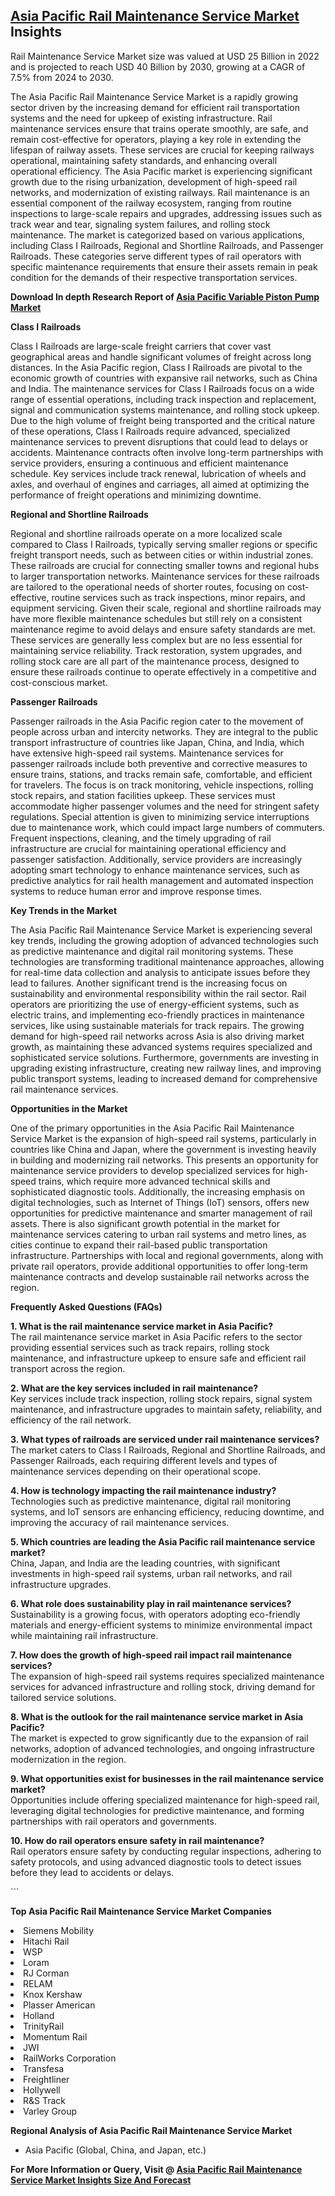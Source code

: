 <h2><a href="https://www.verifiedmarketreports.com/download-sample/?rid=333784&amp;utm_source=Github-Feb&amp;utm_medium=219" target="_blank">Asia Pacific Rail Maintenance Service Market</a> Insights</h2><p>Rail Maintenance Service Market size was valued at USD 25 Billion in 2022 and is projected to reach USD 40 Billion by 2030, growing at a CAGR of 7.5% from 2024 to 2030.</p><p><p>The Asia Pacific Rail Maintenance Service Market is a rapidly growing sector driven by the increasing demand for efficient rail transportation systems and the need for upkeep of existing infrastructure. Rail maintenance services ensure that trains operate smoothly, are safe, and remain cost-effective for operators, playing a key role in extending the lifespan of railway assets. These services are crucial for keeping railways operational, maintaining safety standards, and enhancing overall operational efficiency. The Asia Pacific market is experiencing significant growth due to the rising urbanization, development of high-speed rail networks, and modernization of existing railways. Rail maintenance is an essential component of the railway ecosystem, ranging from routine inspections to large-scale repairs and upgrades, addressing issues such as track wear and tear, signaling system failures, and rolling stock maintenance. The market is categorized based on various applications, including Class I Railroads, Regional and Shortline Railroads, and Passenger Railroads. These categories serve different types of rail operators with specific maintenance requirements that ensure their assets remain in peak condition for the demands of their respective transportation services. <p><strong>Download In depth Research Report of <a href="https://www.verifiedmarketreports.com/download-sample/?rid=236118&amp;utm_source=Pulse-Dec&amp;utm_medium=219" target="_blank">Asia Pacific Variable Piston Pump Market</a></strong></p></p> <p><strong>Class I Railroads</strong></p> <p>Class I Railroads are large-scale freight carriers that cover vast geographical areas and handle significant volumes of freight across long distances. In the Asia Pacific region, Class I Railroads are pivotal to the economic growth of countries with expansive rail networks, such as China and India. The maintenance services for Class I Railroads focus on a wide range of essential operations, including track inspection and replacement, signal and communication systems maintenance, and rolling stock upkeep. Due to the high volume of freight being transported and the critical nature of these operations, Class I Railroads require advanced, specialized maintenance services to prevent disruptions that could lead to delays or accidents. Maintenance contracts often involve long-term partnerships with service providers, ensuring a continuous and efficient maintenance schedule. Key services include track renewal, lubrication of wheels and axles, and overhaul of engines and carriages, all aimed at optimizing the performance of freight operations and minimizing downtime.</p> <p><strong>Regional and Shortline Railroads</strong></p> <p>Regional and shortline railroads operate on a more localized scale compared to Class I Railroads, typically serving smaller regions or specific freight transport needs, such as between cities or within industrial zones. These railroads are crucial for connecting smaller towns and regional hubs to larger transportation networks. Maintenance services for these railroads are tailored to the operational needs of shorter routes, focusing on cost-effective, routine services such as track inspections, minor repairs, and equipment servicing. Given their scale, regional and shortline railroads may have more flexible maintenance schedules but still rely on a consistent maintenance regime to avoid delays and ensure safety standards are met. These services are generally less complex but are no less essential for maintaining service reliability. Track restoration, system upgrades, and rolling stock care are all part of the maintenance process, designed to ensure these railroads continue to operate effectively in a competitive and cost-conscious market.</p> <p><strong>Passenger Railroads</strong></p> <p>Passenger railroads in the Asia Pacific region cater to the movement of people across urban and intercity networks. They are integral to the public transport infrastructure of countries like Japan, China, and India, which have extensive high-speed rail systems. Maintenance services for passenger railroads include both preventive and corrective measures to ensure trains, stations, and tracks remain safe, comfortable, and efficient for travelers. The focus is on track monitoring, vehicle inspections, rolling stock repairs, and station facilities upkeep. These services must accommodate higher passenger volumes and the need for stringent safety regulations. Special attention is given to minimizing service interruptions due to maintenance work, which could impact large numbers of commuters. Frequent inspections, cleaning, and the timely upgrading of rail infrastructure are crucial for maintaining operational efficiency and passenger satisfaction. Additionally, service providers are increasingly adopting smart technology to enhance maintenance services, such as predictive analytics for rail health management and automated inspection systems to reduce human error and improve response times.</p> <p><strong>Key Trends in the Market</strong></p> <p>The Asia Pacific Rail Maintenance Service Market is experiencing several key trends, including the growing adoption of advanced technologies such as predictive maintenance and digital rail monitoring systems. These technologies are transforming traditional maintenance approaches, allowing for real-time data collection and analysis to anticipate issues before they lead to failures. Another significant trend is the increasing focus on sustainability and environmental responsibility within the rail sector. Rail operators are prioritizing the use of energy-efficient systems, such as electric trains, and implementing eco-friendly practices in maintenance services, like using sustainable materials for track repairs. The growing demand for high-speed rail networks across Asia is also driving market growth, as maintaining these advanced systems requires specialized and sophisticated service solutions. Furthermore, governments are investing in upgrading existing infrastructure, creating new railway lines, and improving public transport systems, leading to increased demand for comprehensive rail maintenance services.</p> <p><strong>Opportunities in the Market</strong></p> <p>One of the primary opportunities in the Asia Pacific Rail Maintenance Service Market is the expansion of high-speed rail systems, particularly in countries like China and Japan, where the government is investing heavily in building and modernizing rail networks. This presents an opportunity for maintenance service providers to develop specialized services for high-speed trains, which require more advanced technical skills and sophisticated diagnostic tools. Additionally, the increasing emphasis on digital technologies, such as Internet of Things (IoT) sensors, offers new opportunities for predictive maintenance and smarter management of rail assets. There is also significant growth potential in the market for maintenance services catering to urban rail systems and metro lines, as cities continue to expand their rail-based public transportation infrastructure. Partnerships with local and regional governments, along with private rail operators, provide additional opportunities to offer long-term maintenance contracts and develop sustainable rail networks across the region.</p> <p><strong>Frequently Asked Questions (FAQs)</strong></p> <p><strong>1. What is the rail maintenance service market in Asia Pacific?</strong><br> The rail maintenance service market in Asia Pacific refers to the sector providing essential services such as track repairs, rolling stock maintenance, and infrastructure upkeep to ensure safe and efficient rail transport across the region.</p> <p><strong>2. What are the key services included in rail maintenance?</strong><br> Key services include track inspection, rolling stock repairs, signal system maintenance, and infrastructure upgrades to maintain safety, reliability, and efficiency of the rail network.</p> <p><strong>3. What types of railroads are serviced under rail maintenance services?</strong><br> The market caters to Class I Railroads, Regional and Shortline Railroads, and Passenger Railroads, each requiring different levels and types of maintenance services depending on their operational scope.</p> <p><strong>4. How is technology impacting the rail maintenance industry?</strong><br> Technologies such as predictive maintenance, digital rail monitoring systems, and IoT sensors are enhancing efficiency, reducing downtime, and improving the accuracy of rail maintenance services.</p> <p><strong>5. Which countries are leading the Asia Pacific rail maintenance service market?</strong><br> China, Japan, and India are the leading countries, with significant investments in high-speed rail systems, urban rail networks, and rail infrastructure upgrades.</p> <p><strong>6. What role does sustainability play in rail maintenance services?</strong><br> Sustainability is a growing focus, with operators adopting eco-friendly materials and energy-efficient systems to minimize environmental impact while maintaining rail infrastructure.</p> <p><strong>7. How does the growth of high-speed rail impact rail maintenance services?</strong><br> The expansion of high-speed rail systems requires specialized maintenance services for advanced infrastructure and rolling stock, driving demand for tailored service solutions.</p> <p><strong>8. What is the outlook for the rail maintenance service market in Asia Pacific?</strong><br> The market is expected to grow significantly due to the expansion of rail networks, adoption of advanced technologies, and ongoing infrastructure modernization in the region.</p> <p><strong>9. What opportunities exist for businesses in the rail maintenance service market?</strong><br> Opportunities include offering specialized maintenance for high-speed rail, leveraging digital technologies for predictive maintenance, and forming partnerships with rail operators and governments.</p> <p><strong>10. How do rail operators ensure safety in rail maintenance?</strong><br> Rail operators ensure safety by conducting regular inspections, adhering to safety protocols, and using advanced diagnostic tools to detect issues before they lead to accidents or delays.</p> ```</p><p><strong>Top Asia Pacific Rail Maintenance Service Market Companies</strong></p><div data-test-id=""><p><li>Siemens Mobility</li><li> Hitachi Rail</li><li> WSP</li><li> Loram</li><li> RJ Corman</li><li> RELAM</li><li> Knox Kershaw</li><li> Plasser American</li><li> Holland</li><li> TrinityRail</li><li> Momentum Rail</li><li> JWI</li><li> RailWorks Corporation</li><li> Transfesa</li><li> Freightliner</li><li> Hollywell</li><li> R&S Track</li><li> Varley Group</li></p><div><strong>Regional Analysis of&nbsp;Asia Pacific Rail Maintenance Service Market</strong></div><ul><li dir="ltr"><p dir="ltr">Asia Pacific (Global, China, and Japan, etc.)</p></li></ul><p><strong>For More Information or Query, Visit @&nbsp;</strong><strong><a href="https://www.verifiedmarketreports.com/product/rail-maintenance-service-market/?utm_source=Github-Feb&amp;utm_medium=219" target="_blank">Asia Pacific Rail Maintenance Service Market Insights Size And Forecast</a></strong></p></div><h2>&nbsp;</h2><div data-test-id="">&nbsp;</div>
